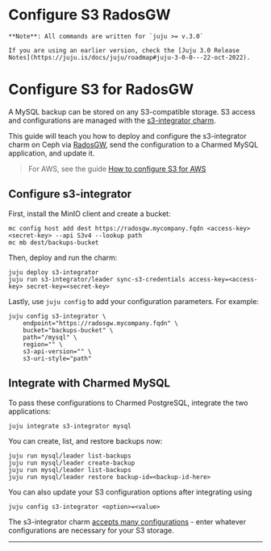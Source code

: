 
# Configure S3 RadosGW

```{note}
**Note**: All commands are written for `juju >= v.3.0`

If you are using an earlier version, check the [Juju 3.0 Release Notes](https://juju.is/docs/juju/roadmap#juju-3-0-0---22-oct-2022).
```

# Configure S3 for RadosGW

A MySQL backup can be stored on any S3-compatible storage. S3 access and configurations are managed with the [s3-integrator charm](https://charmhub.io/s3-integrator).

This guide will teach you how to deploy and configure the s3-integrator charm on Ceph via [RadosGW](https://docs.ceph.com/en/quincy/man/8/radosgw/), send the configuration to a Charmed MySQL application, and update it. 
> For AWS, see the guide [How to configure S3 for AWS](/)

## Configure s3-integrator
First, install the MinIO client and create a bucket:
```shell
mc config host add dest https://radosgw.mycompany.fqdn <access-key> <secret-key> --api S3v4 --lookup path
mc mb dest/backups-bucket
```
Then, deploy and run the charm:
```shell
juju deploy s3-integrator
juju run s3-integrator/leader sync-s3-credentials access-key=<access-key> secret-key=<secret-key>
```
Lastly, use `juju config` to add your configuration parameters. For example:
```
juju config s3-integrator \
    endpoint="https://radosgw.mycompany.fqdn" \
    bucket="backups-bucket" \
    path="/mysql" \
    region="" \
    s3-api-version="" \
    s3-uri-style="path"
```

## Integrate with Charmed MySQL

To pass these configurations to Charmed PostgreSQL, integrate the two applications:
```shell
juju integrate s3-integrator mysql
```

You can create, list, and restore backups now:
```shell
juju run mysql/leader list-backups
juju run mysql/leader create-backup
juju run mysql/leader list-backups
juju run mysql/leader restore backup-id=<backup-id-here>
```

You can also update your S3 configuration options after integrating using
```shell
juju config s3-integrator <option>=<value>
```
The s3-integrator charm [accepts many configurations](https://charmhub.io/s3-integrator/configure) - enter whatever configurations are necessary for your S3 storage.

-------------------------

